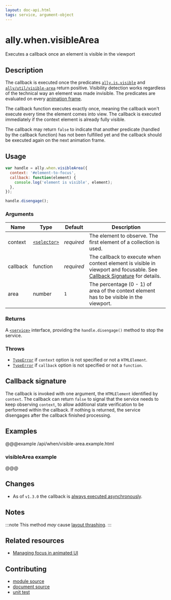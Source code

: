 ```yaml
---
layout: doc-api.html
tags: service, argument-object
---
```


# ally.when.visibleArea

Executes a callback once an element is visible in the viewport


## Description

The callback is executed once the predicates [`ally.is.visible`](../is/visible.md) and [`ally/util/visible-area`](../util.md#calculate-an-elements-visible-area) return positive. Visibility detection works regardless of the technical way an element was made invisible. The predicates are evaluated on every [animation frame](https://developer.mozilla.org/en-US/docs/Web/API/window.requestAnimationFrame).

The callback function executes exactly once, meaning the callback won't execute every time the element comes into view. The callback is executed immediately if the context element is already fully visible.

The callback may return `false` to indicate that another predicate (handled by the callback function) has not been fulfilled yet and the callback should be executed again on the next animation frame.


## Usage

```js
var handle = ally.when.visibleArea({
  context: '#element-to-focus',
  callback: function(element) {
    console.log('element is visible', element);
  },
});

handle.disengage();
```

### Arguments

| Name | Type | Default | Description |
| ---- | ---- | ------- | ----------- |
| context | [`<selector>`](../concepts.md#selector) | *required* | The element to observe. The first element of a collection is used. |
| callback | function | *required* | The callback to execute when context element is visible in viewport and focusable. See [Callback Signature](#callback-signature) for details. |
| area | number | `1` | The percentage (0 - 1) of area of the context element has to be visible in the viewport. |

### Returns

A [`<service>`](../concepts.md#service) interface, providing the `handle.disengage()` method to stop the service.

### Throws

* [`TypeError`](https://developer.mozilla.org/en-US/docs/Web/JavaScript/Reference/Global_Objects/TypeError) if `context` option is not specified or not a `HTMLElement`.
* [`TypeError`](https://developer.mozilla.org/en-US/docs/Web/JavaScript/Reference/Global_Objects/TypeError) if `callback` option is not specified or not a `function`.


## Callback signature

The callback is invoked with one argument, the `HTMLElement` identified by `context`. The callback can return `false` to signal that the service needs to keep observing `context`, to allow additional state verification to be performed within the callback. If nothing is returned, the service disengages after the callback finished processing.


## Examples

@@@example /api/when/visible-area.example.html
### visibleArea example
@@@


## Changes

* As of `v1.3.0` the callback is [always executed asynchronously](http://blog.izs.me/post/59142742143/designing-apis-for-asynchrony).


## Notes

:::note
This method *may* cause [layout thrashing](http://wilsonpage.co.uk/preventing-layout-thrashing/).
:::


## Related resources

* [Managing focus in animated UI](../../tutorials/focusing-in-animated-ui.md)


## Contributing

* [module source](https://github.com/medialize/ally.js/blob/master/src/when/visible-area.js)
* [document source](https://github.com/medialize/ally.js/blob/master/docs/api/when/visible-area.md)
* [unit test](https://github.com/medialize/ally.js/blob/master/test/unit/when.visible-area.test.js)

